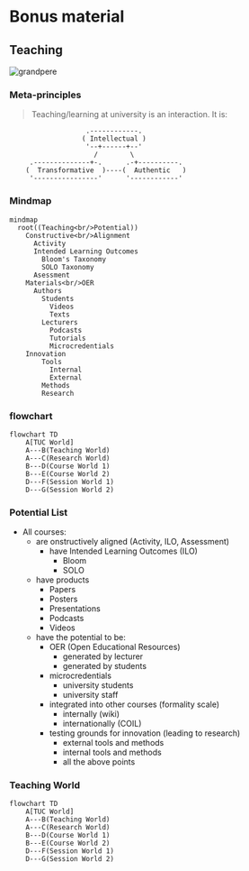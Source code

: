 # Bonus material

## Teaching

![grandpere](https://x-resistance.polytechnique.org/exterieur/fnfl2.gif)

### Meta-principles

> Teaching/learning at university is an interaction. It is:

```ascii
                   .------------.   
                  ( Intellectual ) 
                   '--+------+--'  
                     /        \
     .--------------+-.      .-+----------.
    (  Transformative  )----(  Authentic   )
     '----------------'      '------------'
```
### Mindmap

```mermaid @mermaid
mindmap
  root((Teaching<br/>Potential))
    Constructive<br/>Alignment
      Activity
      Intended Learning Outcomes
        Bloom's Taxonomy
        SOLO Taxonomy
      Asessment
    Materials<br/>OER
      Authors
        Students
          Videos
          Texts
        Lecturers
          Podcasts
          Tutorials
          Microcredentials
    Innovation
        Tools
          Internal
          External
        Methods
        Research
```

### flowchart

```mermaid @mermaid
flowchart TD
    A[TUC World]
    A---B(Teaching World)
    A---C(Research World)
    B---D(Course World 1)
    B---E(Course World 2)
    D---F(Session World 1)
    D---G(Session World 2)
```

### Potential List

- All courses:
  - are onstructively aligned (Activity, ILO, Assessment)
    - have Intended Learning Outcomes (ILO)
      - Bloom
      - SOLO
  - have products
    - Papers
    - Posters
    - Presentations
    - Podcasts
    - Videos
  - have the potential to be:
    - OER (Open Educational Resources)
      - generated by lecturer
      - generated by students
    - microcredentials
      - university students
      - university staff
    - integrated into other courses (formality scale)
      - internally (wiki)
      - internationally (COIL)
    - testing grounds for innovation (leading to research)
      - external tools and methods
      - internal tools and methods
      - all the above points

### Teaching World

```mermaid @mermaid
flowchart TD
    A[TUC World]
    A---B(Teaching World)
    A---C(Research World)
    B---D(Course World 1)
    B---E(Course World 2)
    D---F(Session World 1)
    D---G(Session World 2)
```
